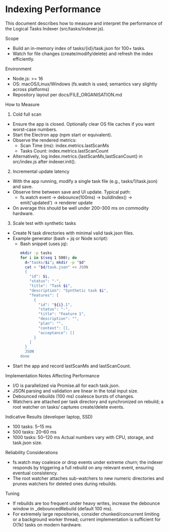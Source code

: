 # Indexing Performance

This document describes how to measure and interpret the performance of the Logical Tasks Indexer (src/tasks/indexer.js).

Scope
- Build an in-memory index of tasks/{id}/task.json for 100+ tasks.
- Watch for file changes (create/modify/delete) and refresh the index efficiently.

Environment
- Node.js: >= 16
- OS: macOS/Linux/Windows (fs.watch is used; semantics vary slightly across platforms)
- Repository layout per docs/FILE_ORGANISATION.md

How to Measure
1) Cold full scan
- Ensure the app is closed. Optionally clear OS file caches if you want worst-case numbers.
- Start the Electron app (npm start or equivalent).
- Observe the rendered metrics:
  - Scan Time (ms): index.metrics.lastScanMs
  - Tasks Count: index.metrics.lastScanCount
- Alternatively, log index.metrics.{lastScanMs,lastScanCount} in src/index.js after indexer.init().

2) Incremental update latency
- With the app running, modify a single task file (e.g., tasks/1/task.json) and save.
- Observe time between save and UI update. Typical path:
  - fs.watch event -> debounce(100ms) -> buildIndex() -> emit('updated') -> renderer update
- On average this should be well under 200–300 ms on commodity hardware.

3) Scale test with synthetic tasks
- Create N task directories with minimal valid task.json files.
- Example generator (bash + jq or Node script):
  - Bash snippet (uses jq):
    ```bash
    mkdir -p tasks
    for i in $(seq 1 500); do
      d="tasks/$i"; mkdir -p "$d"
      cat > "$d/task.json" << JSON
      {
        "id": $i,
        "status": "-",
        "title": "Task $i",
        "description": "Synthetic task $i",
        "features": [
          {
            "id": "${i}.1",
            "status": "-",
            "title": "Feature 1",
            "description": "",
            "plan": "",
            "context": [],
            "acceptance": []
          }
        ]
      }
      JSON
    done
    ```
- Start the app and record lastScanMs and lastScanCount.

Implementation Notes Affecting Performance
- I/O is parallelized via Promise.all for each task.json.
- JSON parsing and validation are linear in the total input size.
- Debounced rebuilds (100 ms) coalesce bursts of changes.
- Watchers are attached per task directory and synchronized on rebuild; a root watcher on tasks/ captures create/delete events.

Indicative Results (developer laptop, SSD)
- 100 tasks: 5–15 ms
- 500 tasks: 20–60 ms
- 1000 tasks: 50–120 ms
Actual numbers vary with CPU, storage, and task.json size.

Reliability Considerations
- fs.watch may coalesce or drop events under extreme churn; the indexer responds by triggering a full rebuild on any relevant event, ensuring eventual consistency.
- The root watcher attaches sub-watchers to new numeric directories and prunes watchers for deleted ones during rebuilds.

Tuning
- If rebuilds are too frequent under heavy writes, increase the debounce window in _debouncedRebuild (default 100 ms).
- For extremely large repositories, consider chunked/concurrent limiting or a background worker thread; current implementation is sufficient for O(1k) tasks on modern hardware.
